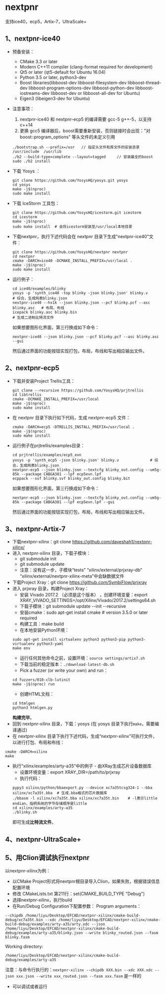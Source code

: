 # nextpnr
支持ice40，ecp5，Artix-7，UltraScale+

## 1、nextpnr-ice40
* 预备安装：
  - CMake 3.3 or later
  - Modern C++11 compiler (clang-format required for development)
  - Qt5 or later (qt5-default for Ubuntu 16.04)
  - Python 3.5 or later, python3-dev
  - Boost libraries(libboost-dev libboost-filesystem-dev libboost-thread-dev libboost-program-options-dev libboost-python-dev libboost-iostreams-dev libboost-dev or libboost-all-dev for Ubuntu)
  - Eigen3 (libeigen3-dev for Ubuntu)
  
* 注意事项：
  1. nextpnr-ice40 和 nextpnr-ecp5 的编译需要 gcc-5 g++-5，以支持c++14
  2. 更换 gcc5 编译器后，boost需要重新安装，否则链接时会出现："对 boost::program_options" 等头文件的未定义引用
    ```
    ./bootstrap.sh --prefix=/usr   // 指定头文件和库文件的安装目录 /usr/include  /usr/lib
    ./b2 --build-type=complete --layout=tagged     // 安装最全的boost
    sudo ./b2 install
    ```
  
* 下载 Yosys ：
  ```
  git clone https://github.com/YosysHQ/yosys.git yosys
  cd yosys
  make -j$(nproc)
  sudo make install
  ```  
* 下载 IceStorm 工具包：
  ```
  git clone https://github.com/YosysHQ/icestorm.git icestorm
  cd icestorm
  make -j$(nproc)
  sudo make install  # 会将icestorm安装至/usr/local本地目录
  ```
* 下载nextpnr，执行下述代码会在 nextpnr 目录下生成"nextpnr-ice40"文件：
  ```
  git clone https://github.com/YosysHQ/nextpnr nextpnr
  cd nextpnr
  cmake -DARCH=ice40 -DCMAKE_INSTALL_PREFIX=/usr/local .
  make -j$(nproc)
  sudo make install
  ```
* 运行例子：
  ```
  cd ice40/examples/blinky
  yosys -p 'synth_ice40 -top blinky -json blinky.json' blinky.v               # 综合，生成网表blinky.json
  nextpnr-ice40 --hx1k --json blinky.json --pcf blinky.pcf --asc blinky.asc   # 布局、布线
  icepack blinky.asc blinky.bin                                               # 生成二进制比特流文件
  ```
  如果想要图形化界面，第三行换成如下命令：
  ```
  nextpnr-ice40 --json blinky.json --pcf blinky.pcf --asc blinky.asc --gui
  ```
  然后通过界面的功能按钮实现打包，布局，布线和写出相应输出文件。
  
## 2、nextpnr-ecp5
* 下载并安装Project Trellis工具：
  ```
  git clone --recursive https://github.com/YosysHQ/prjtrellis
  cd libtrellis
  cmake -DCMAKE_INSTALL_PREFIX=/usr/local
  make -j$(nproc)
  sudo make install
  ```
* 在 nextpnr 目录下执行如下代码，生成 nextpnr-ecp5 文件：
   ```
   cmake -DARCH=ecp5 -DTRELLIS_INSTALL_PREFIX=/usr/local .
   make -j$(nproc)
   sudo make install
   ```
* 运行例子在prjtrellis/examples目录：
  ```
  cd prjtrellis/examples/ecp5_evn
  yosys -p 'synth_ecp5 -json blinky.json' blinky.v              # 综合，生成网表blinky.json
  nextpnr-ecp5 --json blinky.json --textcfg blinky_out.config --um5g-85k --package CABGA381 --lpf ecp5evn.lpf
  ecppack --svf blinky.svf blinky_out.config blinky.bit
  ```
  如果想要图形化界面，第三行换成如下命令：
  ```
  nextpnr-ecp5 --json blinky.json --textcfg blinky_out.config --um5g-85k --package CABGA381 --lpf ecp5evn.lpf --gui
  ```
  然后通过界面的功能按钮实现打包，布局，布线和写出相应输出文件。
  


## 3、nextpnr-Artix-7
* 下载nextpnr-xilinx：git clone https://github.com/daveshah1/nextpnr-xilinx/
* 进入 nextpnr-xilinx 目录，下载子模块：
  - git submodule init 
  - git submodule update
  - 注意：没有这一步，子模块“tests” “xilinx/external/prjxray-db” “xilinx/external/nextpnr-xilinx-meta”中会缺数据文件
* 下载Project Xray：git clone https://github.com/SymbiFlow/prjxray
* 进入 prjxray 目录，构建Project Xray：
  - 安装 Vivado 2017.2 （必须是这个版本） ，创建环境变量：export XRAY_VIVADO_SETTINGS=/opt/Xilinx/Vivado/2017.2/settings64.sh
  - 下载子模块：git submodule update --init --recursive
  - 安装cmake：sudo apt-get install cmake # version 3.5.0 or later required
  - 构建工具：make build
  - 在本地安装Python环境：
  ```
  sudo apt-get install virtualenv python3 python3-pip python3-virtualenv python3-yaml
  make env
  ```
  - 运行任何其他命令之前，设置环境：`source settings/artix7.sh`
  - 下载当前的稳定版本：`./download-latest-db.sh`
  - Pick a fuzzer (or write your own) and run：
  ```
  cd fuzzers/010-clb-lutinit
  make -j$(nproc) run
  ```
  - 创建HTML文档：
  ```
  cd htmlgen
  python3 htmlgen.py
  ```
  **构建完毕**。
* 回到 nextpnr-xilinx 目录，下载：yosys (在 yosys 目录下执行`make`，需要编译通过)
* 在 nextpnr-xilinx 目录下执行下述代码，生成“nextpnr-xilinx”可执行文件，以进行打包、布局和布线：
```
cmake -DARCH=xilinx
make
```
* 执行“xilinx/examples/arty-a35”中的例子 - 由XRay生成芯片设备数据库
  - 设置环境变量：export XRAY_DIR=/path/to/prjxray
  - 执行代码：
  ```
  pypy3 xilinx/python/bbaexport.py --device xc7a35tcsg324-1 --bba xilinx/xc7a35t.bba  # 生成.bba格式的芯片数据库
  ./bbasm -l xilinx/xc7a35t.bba xilinx/xc7a35t.bin    # -l表示little endian，指明系统的字节存储顺序是little
  cd xilinx/examples/arty-a35
  ./blinky.sh
  ```
  即可生成**比特流文件**。
  




  
  
  
## 4、nextpnr-UltraScale+
## 5、用Clion调试执行nextpnr
以nextpnr-xilinx为例：
* 以CMake Project形式将nextpnr根目录导入Clion，如果失败，根据错误信息配置环境
* 修改 CMakeLists.txt 第211行：set(CMAKE_BUILD_TYPE "Debug")
* 选择nextpnr-xilinx，执行build
* 在Run/Debug Configuration下配置参数：
Program arguments：
```
--chipdb /home/liyu/Desktop/EFCAD/nextpnr-xilinx/cmake-build-debug/xc7a35t.bin --xdc /home/liyu/Desktop/EFCAD/nextpnr-xilinx/cmake-build-debug/examples/arty-a35/arty.xdc --json /home/liyu/Desktop/EFCAD/nextpnr-xilinx/cmake-build-debug/examples/arty-a35/blinky.json --write blinky_routed.json --fasm blinky.fasm
```
Working directory:
```
/home/liyu/Desktop/EFCAD/nextpnr-xilinx/cmake-build-debug/examples/arty-a35
```
注意：与命令行执行的：`nextpnr-xilinx --chipdb XXX.bin --xdc XXX.xdc --json xxx.json --write xxx_routed.json --fasm xxx.fasm` 是一样的
* 可以调试或者运行
